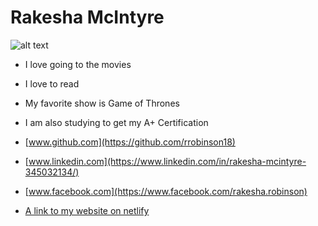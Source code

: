 # Rakesha McIntyre

![alt text](https://media-exp2.licdn.com/mpr/mpr/shrinknp_400_400/AAEAAQAAAAAAAAh0AAAAJDlmZjYxYTkyLTU2NjUtNDQ1ZC04Njc5LWM5NjAwZmFjZjY3Zg.jpg)

+ I love going to the movies
+ I love to read
+ My favorite show is Game of Thrones
+ I am also studying to get my A+ Certification

+ [www.github.com](https://github.com/rrobinson18)
+ [www.linkedin.com](https://www.linkedin.com/in/rakesha-mcintyre-345032134/)
+ [www.facebook.com](https://www.facebook.com/rakesha.robinson)


+ [A link to my website on netlify](https://kesha.netlify.com/media/index.html)
